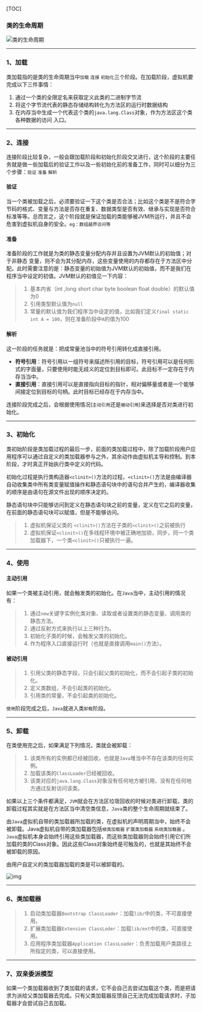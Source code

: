 [TOC]

### 类的生命周期

![类的生命周期](http://7xjtfr.com1.z0.glb.clouddn.com/1335504117_6784.jpg)

---



### 1、加载

类加载指的是类的生命周期当中`加载`	`连接` `初始化`三个阶段。在加载阶段，虚拟机要完成以下三件事情：

1.  通过一个类的全限定名来获取定义此类的二进制字节流
2.  将这个字节流代表的静态存储结构转化为方法区的运行时数据结构
3.  在内存当中生成一个代表这个类的`java.lang.Class`对象，作为方法区这个类各种数据的访问 入口。



---



### 2、连接

连接阶段比较复杂，一般会跟加载阶段和初始化阶段交叉进行，这个阶段的主要任务就是做一些加载后的验证工作以及一些初始化前的准备工作，同时可以细分为三个步骤：`验证` `准备` `解析`

#### 验证

当一个类被加载之后，必须要验证一下这个类是否合法；比如这个类是不是符合字节码的格式、变量与方法是否存在重复、数据类型是否有效、继承与实现是否符合标准等等。总而言之，这个阶段就是保证加载的类能够被JVM所运行，并且不会危害到虚拟机自身的安全。`eg：数组越界访问等`

#### 准备 

准备阶段的工作就是为类的静态变量分配内存并且设置为JVM默认的初始值；对于非静态 变量，则不会为其分配内存，这些变量使用的内存都存在于方法区中分配。此时需要注意的是：静态变量的初始值为JVM默认的初始值，而不是我们在程序当中设定的初值。JVM默认的初值见一下内容：

>   1.  基本内省（int ,long short char byte boolean float double）的默认值为0
>   2.  引用类型默认值为`null`
>   3.  常量的默认值为我们程序当中设定的值，比如我们定义`final static int A = 100`，则在准备阶段中`A`的值为100

#### 解析

这一阶段的任务就是：把成常量池当中的符号引用转化成直接引用。

+   **符号引用**：符号引用以一组符号来描述所引用的目标，符号引用可以是任何形式的字面量，只要使用时能无歧义的定位到目标即可。此目标不一定存在于内存当当中。
+   **直接引用**：直接引用可以是直接指向目标的指针，相对偏移量或者是一个能够间接定位到目标的句柄。此时目标已经存在于内存当中。

连接阶段完成之后，会根据使用情况(`主动引用`还是`被动引用`)来选择是否对类进行初始化。



---



### 3、初始化

类初始阶段是类加载过程的最后一步，前面的类加载过程中，除了加载阶段用户应用程序可以通过自定义的类加载器参与之外，其余动作由虚拟机主导和控制。到本阶段，才时真正开始执行类中定义的代码。

初始化过程是执行类构造器`<clinit>()`方法的过程，`<clinit>()`方法是由编译器自动收集类中所有类变量赋值操作和静态语句块中的语句合并产生的，编译器收集的顺序是由语句在源文件出现的顺序决定的。

静态语句块中只能够访问到定义在静态语句块之前的变量，定义在它之后的变量，在前面的静态语句块可以赋值，但是不能够访问。

>   1.  虚拟机保证父类的 `<clinit>()`方法在子类的`<clinit>()`之前被执行
>   2.  虚拟机保证`<clinit>()`在多线程环境中被正确地加锁，同步，同一个类加载器下，一个类`<clinit>()`只被执行一遍。



---



### 4、使用

#### 主动引用

如果一个类被主动引用，就会触发类的初始化。在`Java`当中，主动引用的情况有：

>   1.  通过`new`关键字实例化类对象、读取或者设置类的静态变量、调用类的静态方法。
>   2.  通过反射方式来执行以上三种行为。
>   3.  初始化子类的时候，会触发父类的初始化。
>   4.  作为程序入口直接运行时（也就是直接调用`main()`方法）。

#### 被动引用

>   1.  引用父类的静态字段，只会引起父类的初始化，而不会引起子类的初始化。
>   2.  定义类数组，不会引起类的初始化。
>   3.  引用类的常量，不会引起类的初始化。

`使用`阶段完成之后，`Java`就进入类`卸载`阶段。



---



### 5、卸载

在类使用完之后，如果满足下列情况，类就会被卸载：

>   1.  该类所有的实例都已经被回收，也就是`Java`堆当中不存在该类的任何实例。
>   2.  加载该类的`ClassLoader`已经被回收。
>   3.  该类对应的`java.lang.Class`对象没有任何地方被引用，没有在任何地方通过反射访问该类。

如果以上三个条件都满足，`JVM`就会在方法区垃圾回收的时候对类进行卸载，类的卸载过程其实就是在方法区当中清空类信息，`Java`类的整个生命周期就结束了。

由`Java`虚拟机自带的类加载器所加载的类，在虚拟机的声明周期当中，始终不会被卸载。Java虚拟机自带的类加载器包括`根类加载器` `扩展类加载器` `系统类加载器` 。`Java`虚拟机本身会始终引用这些类加载器，而这些类加载器则会始终引用它们所加载的类的Class对象。因此这些Class对象始终是可触及的，也就是其始终不会被卸载的原因。

由用户自定义的类加载器加载的类是可以被卸载的。

![img](http://7xjtfr.com1.z0.glb.clouddn.com/111825528931093.png)



---



### 6、类加载器

>1.  启动类加载器`Bootstrap ClassLoader`：加载`lib/`中的类，不可直接使用。
>2.  扩展类加载器`Extension ClassLoder`：加载`lib/ext`中的类，可直接使用。
>3.  应用程序类加载器`Application ClassLoader`：负责加载用户类路径上所指定的类，可以直接使用。



---



### 7、双亲委派模型

如果一个类加载器收到了类加载的请求，它不会自己去尝试加载这个类，而是把请求为派给父类加载器去完成。只有父类加载器反馈自己无法完成加载请求时，子加载器才会尝试自己去加载。


